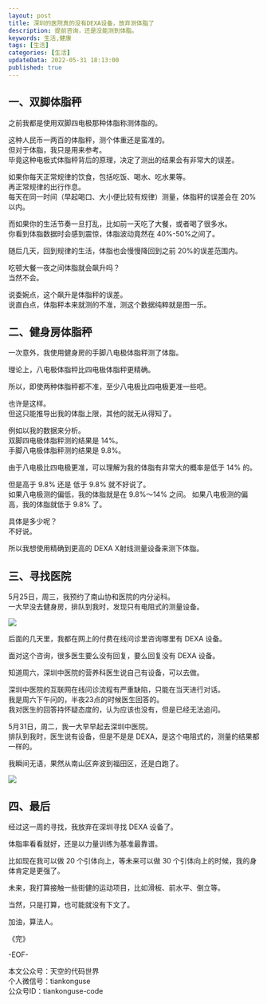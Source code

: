 ```yaml
---   
layout: post  
title: 深圳的医院真的没有DEXA设备，放弃测体脂了      
description: 提前咨询，还是没能测到体脂。  
keywords: 生活,健康  
tags: [生活]  
categories: [生活]  
updateData: 2022-05-31 18:13:00  
published: true  
---  
```



## 一、双脚体脂秤


之前我都是使用双脚四电极那种体脂称测体脂的。  


这种人民币一两百的体脂秤，测个体重还是蛮准的。  
但对于体脂，我只是用来参考。  
毕竟这种电极式体脂秤背后的原理，决定了测出的结果会有非常大的误差。  


如果你每天正常规律的饮食，包括吃饭、喝水、吃水果等。  
再正常规律的出行作息。  
每天在同一时间（早起喝口、大小便比较有规律）测量，体脂秤的误差会在 20% 以内。  


而如果你的生活节奏一旦打乱，比如前一天吃了大餐，或者喝了很多水。  
你看到体脂数据时会感到震惊，体脂波动竟然在 40%-50%之间了。  


随后几天，回到规律的生活，体脂也会慢慢降回到之前 20%的误差范围内。  




吃顿大餐一夜之间体脂就会飙升吗？  
当然不会。  


说委婉点，这个飙升是体脂秤的误差。  
说直白点，体脂秤本来就测的不准，测这个数据纯粹就是图一乐。  



## 二、健身房体脂秤  


一次意外，我使用健身房的手脚八电极体脂秤测了体脂。


理论上，八电极体脂秤比四电极体脂秤更精确。


所以，即使两种体脂秤都不准，至少八电极比四电极更准一些吧。




也许是这样。  
但这只能推导出我的体脂上限，其他的就无从得知了。  


例如以我的数据来分析。  
双脚四电极体脂秤测的结果是 14%。  
手脚八电极体脂秤测的结果是 9.8%。  


由于八电极比四电极更准，可以理解为我的体脂有非常大的概率是低于 14% 的。  


但是高于 9.8% 还是 低于 9.8% 就不好说了。  
如果八电极测的偏低，我的体脂就是在 9.8%～14% 之间。
如果八电极测的偏高，我的体脂就低于 9.8% 了。


具体是多少呢？  
不好说。  


所以我想使用精确到更高的 DEXA X射线测量设备来测下体脂。  


## 三、寻找医院  


5月25日，周三，我预约了南山协和医院的内分泌科。  
一大早没去健身房，排队到我时，发现只有电阻式的测量设备。  


![](https://res2022.tiankonguse.com/images/2022/05/31/001.png)  



后面的几天里，我都在网上的付费在线问诊里咨询哪里有 DEXA 设备。  


面对这个咨询，很多医生要么没有回复，要么回复没有 DEXA 设备。  


知道周六，深圳中医院的营养科医生说自己有设备，可以去做。  


深圳中医院的互联网在线问诊流程有严重缺陷，只能在当天进行对话。  
我是周六下午问的，半夜23点的时候医生回答的。  
我对医生的回答持怀疑态度的，认为应该也没有，但是已经无法追问。  




5月31日，周二，我一大早早起去深圳中医院。  
排队到我时，医生说有设备，但是不是是 DEXA，是这个电阻式的，测量的结果都一样的。  


我瞬间无语，果然从南山区奔波到福田区，还是白跑了。  


![](https://res2022.tiankonguse.com/images/2022/05/31/002.png)  


## 四、最后  


经过这一周的寻找，我放弃在深圳寻找 DEXA 设备了。  


体脂率看看就好，还是以力量训练为基准最靠谱。  


比如现在我可以做 20 个引体向上，等未来可以做 30 个引体向上的时候，我的身体肯定是更强了。  


未来，我打算接触一些街健的运动项目，比如滑板、前水平、倒立等。  


当然，只是打算，也可能就没有下文了。  



加油，算法人。  


《完》  


-EOF-  



本文公众号：天空的代码世界  
个人微信号：tiankonguse  
公众号ID：tiankonguse-code  
  

